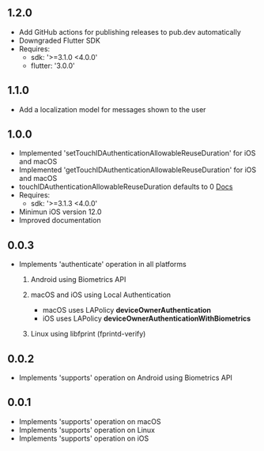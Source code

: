 ## 1.2.0

- Add GitHub actions for publishing releases to pub.dev automatically
- Downgraded Flutter SDK
- Requires:
  - sdk: '>=3.1.0 <4.0.0'
  - flutter: '3.0.0'

## 1.1.0

- Add a localization model for messages shown to the user

## 1.0.0

- Implemented 'setTouchIDAuthenticationAllowableReuseDuration' for iOS and macOS
- Implemented 'getTouchIDAuthenticationAllowableReuseDuration' for iOS and macOS
- touchIDAuthenticationAllowableReuseDuration defaults to 0 [Docs](https://developer.apple.com/documentation/localauthentication/lacontext/1622329-touchidauthenticationallowablere/)
- Requires:
  - sdk: '>=3.1.3 <4.0.0'
- Minimun iOS version 12.0
- Improved documentation

## 0.0.3

- Implements 'authenticate' operation in all platforms

  1. Android using Biometrics API
  2. macOS and iOS using Local Authentication

     - macOS uses LAPolicy **deviceOwnerAuthentication**
     - iOS uses LAPolicy **deviceOwnerAuthenticationWithBiometrics**

  3. Linux using libfprint (fprintd-verify)

## 0.0.2

- Implements 'supports' operation on Android using Biometrics API

## 0.0.1

- Implements 'supports' operation on macOS
- Implements 'supports' operation on Linux
- Implements 'supports' operation on iOS
